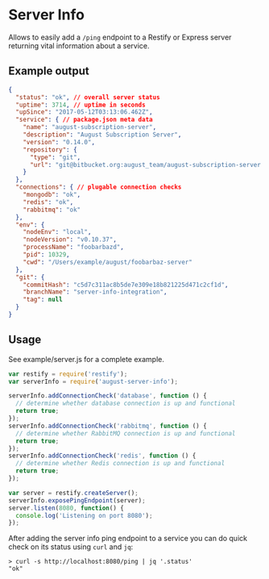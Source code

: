 # Server Info

Allows to easily add a `/ping` endpoint to a Restify or Express server 
returning vital information about a service.

## Example output

```json
{
  "status": "ok", // overall server status
  "uptime": 3714, // uptime in seconds
  "upSince": "2017-05-12T03:13:06.462Z",
  "service": { // package.json meta data
    "name": "august-subscription-server",
    "description": "August Subscription Server",
    "version": "0.14.0",
    "repository": {
      "type": "git",
      "url": "git@bitbucket.org:august_team/august-subscription-server.git"
    }
  },
  "connections": { // plugable connection checks
    "mongodb": "ok",
    "redis": "ok",
    "rabbitmq": "ok"
  },
  "env": {
    "nodeEnv": "local",
    "nodeVersion": "v0.10.37",
    "processName": "foobarbazd",
    "pid": 10329,
    "cwd": "/Users/example/august/foobarbaz-server"
  },
  "git": {
    "commitHash": "c5d7c311ac8b5de7e309e18b821225d471c2cf1d",
    "branchName": "server-info-integration",
    "tag": null
  }
}
```

## Usage

See example/server.js for a complete example.

```js
var restify = require('restify');
var serverInfo = require('august-server-info');

serverInfo.addConnectionCheck('database', function () {
  // determine whether database connection is up and functional
  return true;
});
serverInfo.addConnectionCheck('rabbitmq', function () {
  // determine whether RabbitMQ connection is up and functional
  return true;
});
serverInfo.addConnectionCheck('redis', function () {
  // determine whether Redis connection is up and functional
  return true;
});

var server = restify.createServer();
serverInfo.exposePingEndpoint(server);
server.listen(8080, function() {
  console.log('Listening on port 8080');
});
```

After adding the server info ping endpoint to a service you can do quick check
on its status using `curl` and `jq`:  

```
> curl -s http://localhost:8080/ping | jq '.status'
"ok"
```
